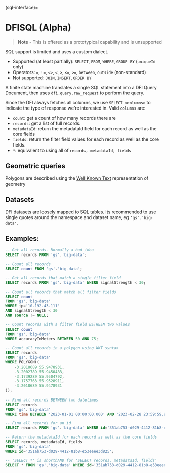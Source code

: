 (sql-interface)=

# DFISQL (Alpha)

> **Note** - This is offered as a prototypical capability and is unsupported

SQL support is limited and uses a custom dialect.

* Supported (at least partially): `SELECT`, `FROM`, `WHERE`, `GROUP BY` (`uniqueId` only)
* Operators: `=`, `!=`, `<>`, `<`, `>`, `<=`, `>=`, `between`, `outside` (non-standard)    
* Not supported: `JOIN`, `INSERT`, `ORDER BY`

A finite state machine translates a single SQL statement into a DFI Query Document, then uses `dfi.query.raw_request` to perform the query.

Since the DFI always fetches all columns, we use `SELECT <columns>` to indicate the type of response we're interested in. Valid `columns` are:

* `count`: get a count of how many records there are
* `records`: get a list of full records.
* `metadataId`: return the metadataId field for each record as well as the core fields
* `fields`: return the filter field values for each record as well as the core fields.
* `*`: equivalent to using all of `records, metadataId, fields`

## Geometric queries
Polygons are described using the [Well Known Text](https://en.wikipedia.org/wiki/Well-known_text_representation_of_geometry) representation of geometry

## Datasets
DFI datasets are loosely mapped to SQL tables. Its recommended to use single quotes around the namespace and dataset name, eg  `'gs'.'big-data'`.

## Examples:
```sql
-- Get all records. Normally a bad idea
SELECT records FROM 'gs'.'big-data';

-- Count all records
SELECT count FROM 'gs'.'big-data';

-- Get all records that match a single filter field
SELECT records FROM 'gs'.'big-data' WHERE signalStrength < 30;

-- Count all records that match all filter fields
SELECT count 
FROM 'gs'.'big-data'
WHERE ip='10.192.43.111'
AND signalStrength < 30
AND source != NULL;

-- Count records with a filter field BETWEEN two values
SELECT count
FROM 'gs'.'big-data'
WHERE accuracyInMeters BETWEEN 50 AND 75;
        
-- Count all records in a polygon using WKT syntax
SELECT records
FROM 'gs'.'big-data'
WHERE POLYGON((
    -3.2018689 55.9478931,
    -3.2002789 55.9450483,
    -3.1739289 55.9504792,
    -3.1757763 55.9528911,
    -3.2018689 55.9478931
));
       
-- Find all records BETWEEN two datetimes
SELECT records
FROM 'gs'.'big-data'
WHERE time BETWEEN '2023-01-01 00:00:00.000' AND '2023-02-28 23:59:59.999';

-- Find all records for an id
SELECT records FROM 'gs'.'big-data' WHERE id='351ab753-d029-4412-81b8-e53eeee3d825';

-- Return the metadataId for each record as well as the core fields
SELECT records, metadataId, fields
FROM 'gs'.'big-data'
WHERE id='351ab753-d029-4412-81b8-e53eeee3d825';

-- 'SELECT *' is shorthAND for 'SELECT records, metadataId, fields'
SELECT * FROM 'gs'.'big-data' WHERE id='351ab753-d029-4412-81b8-e53eeee3d825';
```